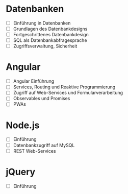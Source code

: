 # Datenbanken
- [ ] Einführung in Datenbanken
- [ ] Grundlagen des Datenbankdesigns
- [ ] Fortgeschrittenes Datenbankdesign
- [ ] SQL als Datenbankabfragesprache
- [ ] Zugriffsverwaltung, Sicherheit

# Angular
- [ ] Angular Einführung
- [ ] Services, Routing und Reaktive Programmierung
- [ ] Zugriff auf Web-Services und Formularverarbeitung
- [ ] Observables und Promises
- [ ] PWAs

# Node.js
- [ ] Einführung
- [ ] Datenbankzugriff auf MySQL
- [ ] REST Web-Services

# jQuery
- [ ] Einführung

